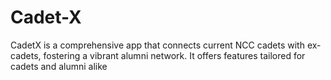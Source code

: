 # Cadet-X
CadetX is a comprehensive app that connects current NCC cadets with ex-cadets, fostering a vibrant alumni network. It offers features tailored for cadets and alumni alike
